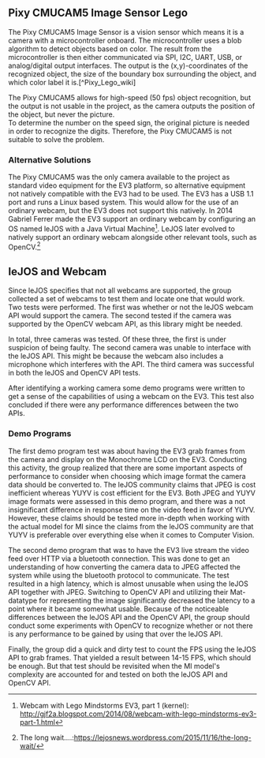 ## Pixy CMUCAM5 Image Sensor Lego
The Pixy CMUCAM5 Image Sensor is a vision sensor which means it is a camera with a microcontroller onboard. The microcontroller uses a blob algorithm to detect objects based on color. The result from the microcontroller is then either communicated via SPI, I2C, UART, USB, or analog/digital output interfaces. The output is the (x,y)-coordinates of the recognized object, the size of the boundary box surrounding the object, and which color label it is.[^Pixy_Lego_wiki]

The Pixy CMUCAM5 allows for high-speed (50 fps) object recognition, but the output is not usable in the project, as the camera outputs the position of the object, but never the picture.  
To determine the number on the speed sign, the original picture is needed in order to recognize the digits. Therefore, the Pixy CMUCAM5 is not suitable to solve the problem. 

### Alternative Solutions
The Pixy CMUCAM5 was the only camera available to the project as standard video equipment for the EV3 platform, so alternative equipment not natively compatible with the EV3 had to be used.
The EV3 has a USB 1.1 port and runs a Linux based system. This would allow for the use of an ordinary webcam, but the EV3 does not support this natively.
In 2014 Gabriel Ferrer made the EV3 support an ordinary webcam by configuring an OS named leJOS with a Java Virtual Machine[^Webcam_with_Lego_Mindstorms_EV3].
LeJOS later evolved to natively support an ordinary webcam alongside other relevant tools, such as OpenCV.[^lejos_091_release]

## leJOS and Webcam
Since leJOS specifies that not all webcams are supported, the group collected a set of webcams to test them and locate one that would work. Two tests were performed. The first was whether or not the leJOS webcam API would support the camera. 
The second tested if the camera was supported by the OpenCV webcam API, as this library might be needed.

In total, three cameras was tested.
Of these three, the first is under suspicion of being faulty.
The second camera was unable to interface with the leJOS API. This might be because the webcam also includes a microphone which interferes with the API.
The third camera was successful in both the leJOS and OpenCV API tests.

After identifying a working camera some demo programs were written to get a sense of the capabilities of using a webcam on the EV3. This test also concluded if there were any performance differences between the two APIs.

### Demo Programs
The first demo program test was about having the EV3 grab frames from the camera and display on the Monochrome LCD on the EV3. Conducting this activity, the group realized that there are some important aspects of performance to consider when choosing which image format the camera data should be converted to. The leJOS community claims that JPEG is cost inefficient whereas YUYV is cost efficient for the EV3. Both JPEG and YUYV image formats were assessed in this demo program, and there was a not insignificant difference in response time on the video feed in favor of YUYV. However, these claims should be tested more in-depth when working with the actual model for MI since the claims from the leJOS community are that YUYV is preferable over everything else when it comes to Computer Vision.

The second demo program that was to have the EV3 live stream the video feed over HTTP via a bluetooth connection.
This was done to get an understanding of how converting the camera data to JPEG affected the system while using the bluetooth protocol to communicate.
The test resulted in a high latency, which is almost unusable when using the leJOS API together with JPEG. Switching to OpenCV API and utilizing their Mat-datatype for representing the image significantly decreased the latency to a point where it became somewhat usable.
Because of the noticeable differences between the leJOS API and the OpenCV API, the group should conduct some experiments with OpenCV to recognize whether or not there is any performance to be gained by using that over the leJOS API.

Finally, the group did a quick and dirty test to count the FPS using the leJOS API to grab frames. That yielded a result between 14-15 FPS, which should be enough. But that test should be revisited when the MI model's complexity are accounted for and tested on both the leJOS API and OpenCV API.


[^Webcam_with_Lego_Mindstorms_EV3]: Webcam with Lego Mindstorms EV3, part 1 (kernel): http://gjf2a.blogspot.com/2014/08/webcam-with-lego-mindstorms-ev3-part-1.html
[^lejos_091_release]: The long wait….:https://lejosnews.wordpress.com/2015/11/16/the-long-wait/
